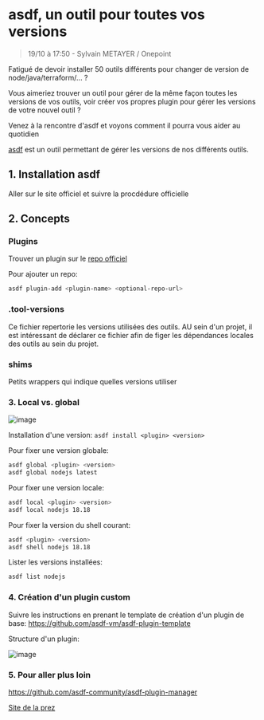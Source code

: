 # asdf, un outil pour toutes vos versions 
> 19/10 à 17:50 - Sylvain METAYER / Onepoint

Fatigué de devoir installer 50 outils différents pour changer de version de node/java/terraform/... ?

Vous aimeriez trouver un outil pour gérer de la même façon toutes les versions de vos outils, voir créer vos propres plugin pour gérer les versions de votre nouvel outil ?

Venez à la rencontre d'asdf et voyons comment il pourra vous aider au quotidien

[asdf](https://asdf-vm.com/guide/getting-started.html) est un outil permettant de gérer les versions de nos différents outils.

## 1. Installation asdf
Aller sur le site officiel et suivre la procdédure officielle

## 2. Concepts
### Plugins
Trouver un plugin sur le [repo officiel](https://github.com/asdf-vm/asdf-plugins)

Pour ajouter un repo:
```bash
asdf plugin-add <plugin-name> <optional-repo-url>
```

### .tool-versions
Ce fichier repertorie les versions utilisées des outils. AU sein d'un projet, il est intéressant de déclarer ce fichier afin de figer les dépendances locales des outils au sein du projet.

### shims
Petits wrappers qui indique quelles versions utiliser

### 3. Local vs. global
![image](https://github.com/ngriere/devfestnantes2023/assets/9659029/bf4ba2d6-38f9-4689-9fac-870face5fe43)

Installation d'une version: `asdf install <plugin> <version>`

Pour fixer une version globale:
```bash
asdf global <plugin> <version>
asdf global nodejs latest
```

Pour fixer une version locale:
```bash
asdf local <plugin> <version>
asdf local nodejs 18.18
```

Pour fixer la version du shell courant:
```bash
asdf <plugin> <version>
asdf shell nodejs 18.18
```

Lister les versions installées:
```bash
asdf list nodejs
```

### 4. Création d'un plugin custom
Suivre les instructions en prenant le template de création d'un plugin de base: https://github.com/asdf-vm/asdf-plugin-template

Structure d'un plugin:

![image](https://github.com/ngriere/devfestnantes2023/assets/9659029/51d5eb0e-2456-4d45-9caf-4f94461e024b)


### 5. Pour aller plus loin

https://github.com/asdf-community/asdf-plugin-manager

[Site de la prez](https://r.sylvain.dev/devfest-nantes2023)

